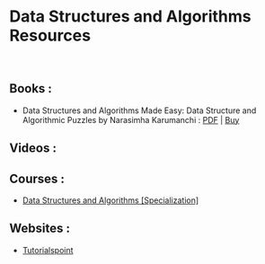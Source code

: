 # Data Structures and Algorithms Resources
<br />
  
## Books :
  
- Data Structures and Algorithms Made Easy: Data Structure and Algorithmic Puzzles by Narasimha Karumanchi : <a href="https://github.com/Amchuz/Data-Structures-and-Algorithms-Resources/blob/master/Books/Data%20Structures%20and%20Algorithms%20-%20Narasimha%20Karumanchi.pdf">PDF</a> | <a href="https://www.amazon.in/dp/B08CMMYSBK/ref=dp-kindle-redirect?_encoding=UTF8&btkr=1">Buy</a>

## Videos :
  
## Courses :
  
- <a href="https://www.coursera.org/specializations/data-structures-algorithms">Data Structures and Algorithms [Specialization]</a>

## Websites :
  
- <a href="https://www.tutorialspoint.com/data_structures_algorithms/index.htm">Tutorialspoint</a>
